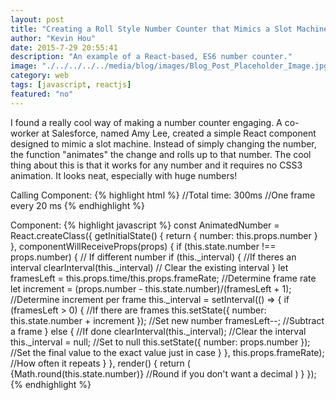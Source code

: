 ```yaml
---
layout: post
title: "Creating a Roll Style Number Counter that Mimics a Slot Machine"
author: "Kevin Hou"
date: 2015-7-29 20:55:41
description: "An example of a React-based, ES6 number counter."
image: "./../../../../media/blog/images/Blog_Post_Placeholder_Image.jpg"
category: web
tags: [javascript, reactjs]
featured: "no"
---
```

I found a really cool way of making a number counter engaging. A co-worker at Salesforce, named Amy Lee, created a simple React component designed to mimic a slot machine. Instead of simply changing the number, the function "animates" the change and rolls up to that number. The cool thing about this is that it works for any number and it requires no CSS3 animation. It looks neat, especially with huge numbers!

Calling Component:
{% highlight html %}
<AnimatedNumber number={this.state.number} time={300} frameRate={20}/>
//Total time: 300ms
//One frame every 20 ms
{% endhighlight %}

Component:
{% highlight javascript %}
const AnimatedNumber = React.createClass({
  getInitialState() {
    return {
      number: this.props.number
    }
  },
  componentWillReceiveProps(props) {
    if (this.state.number !== props.number) { // If different number
      if (this._interval) { //If theres an interval
        clearInterval(this._interval) // Clear the existing interval
      }
      let framesLeft = this.props.time/this.props.frameRate; //Determine frame rate
      let increment = (props.number - this.state.number)/(framesLeft + 1); //Determine increment per frame
      this._interval = setInterval(() => {
        if (framesLeft > 0) { //If there are frames
          this.setState({ number: this.state.number + increment }); //Set new number
          framesLeft--; //Subtract a frame
        } else { //If done
          clearInterval(this._interval); //Clear the interval
          this._interval = null; //Set to null
          this.setState({ number: props.number }); //Set the final value to the exact value just in case
        }
      }, this.props.frameRate); //How often it repeats
    }
  },
  render() {
    return (
      <span>
        {Math.round(this.state.number)} //Round if you don't want a decimal
      </span>
    )
  }
});
{% endhighlight %}
